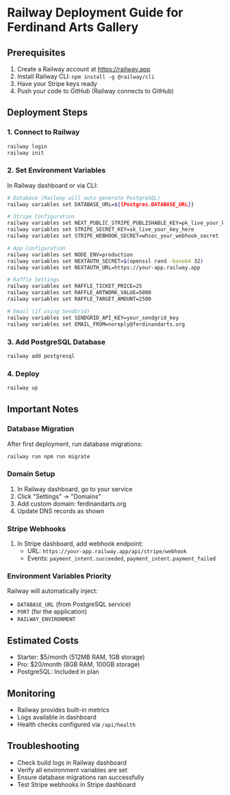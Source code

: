 # Railway Deployment Guide for Ferdinand Arts Gallery

## Prerequisites
1. Create a Railway account at https://railway.app
2. Install Railway CLI: `npm install -g @railway/cli`
3. Have your Stripe keys ready
4. Push your code to GitHub (Railway connects to GitHub)

## Deployment Steps

### 1. Connect to Railway
```bash
railway login
railway init
```

### 2. Set Environment Variables
In Railway dashboard or via CLI:

```bash
# Database (Railway will auto-generate PostgreSQL)
railway variables set DATABASE_URL=${{Postgres.DATABASE_URL}}

# Stripe Configuration  
railway variables set NEXT_PUBLIC_STRIPE_PUBLISHABLE_KEY=pk_live_your_key_here
railway variables set STRIPE_SECRET_KEY=sk_live_your_key_here
railway variables set STRIPE_WEBHOOK_SECRET=whsec_your_webhook_secret

# App Configuration
railway variables set NODE_ENV=production
railway variables set NEXTAUTH_SECRET=$(openssl rand -base64 32)
railway variables set NEXTAUTH_URL=https://your-app.railway.app

# Raffle Settings
railway variables set RAFFLE_TICKET_PRICE=25
railway variables set RAFFLE_ARTWORK_VALUE=5000
railway variables set RAFFLE_TARGET_AMOUNT=2500

# Email (if using SendGrid)
railway variables set SENDGRID_API_KEY=your_sendgrid_key
railway variables set EMAIL_FROM=noreply@ferdinandarts.org
```

### 3. Add PostgreSQL Database
```bash
railway add postgresql
```

### 4. Deploy
```bash
railway up
```

## Important Notes

### Database Migration
After first deployment, run database migrations:
```bash
railway run npm run migrate
```

### Domain Setup
1. In Railway dashboard, go to your service
2. Click "Settings" → "Domains" 
3. Add custom domain: ferdinandarts.org
4. Update DNS records as shown

### Stripe Webhooks
1. In Stripe dashboard, add webhook endpoint:
   - URL: `https://your-app.railway.app/api/stripe/webhook`
   - Events: `payment_intent.succeeded`, `payment_intent.payment_failed`

### Environment Variables Priority
Railway will automatically inject:
- `DATABASE_URL` (from PostgreSQL service)
- `PORT` (for the application)
- `RAILWAY_ENVIRONMENT` 

## Estimated Costs
- Starter: $5/month (512MB RAM, 1GB storage)
- Pro: $20/month (8GB RAM, 100GB storage)
- PostgreSQL: Included in plan

## Monitoring
- Railway provides built-in metrics
- Logs available in dashboard
- Health checks configured via `/api/health`

## Troubleshooting
- Check build logs in Railway dashboard
- Verify all environment variables are set
- Ensure database migrations ran successfully
- Test Stripe webhooks in Stripe dashboard